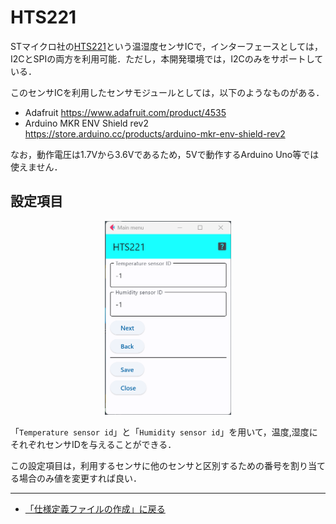 # HTS221

STマイクロ社の[HTS221](https://www.st.com/ja/mems-and-sensors/hts221.html)という温湿度センサICで，インターフェースとしては，I2CとSPIの両方を利用可能．ただし，本開発環境では，I2Cのみをサポートしている．

このセンサICを利用したセンサモジュールとしては，以下のようなものがある．

- Adafruit  https://www.adafruit.com/product/4535
- Arduino MKR ENV Shield rev2 https://store.arduino.cc/products/arduino-mkr-env-shield-rev2

なお，動作電圧は1.7Vから3.6Vであるため，5Vで動作するArduino Uno等では使えません．

## 設定項目



<div style="text-align: center;">
<img src="../../images/editConfig_hts221.png" width="40%">
</div>



「``Temperature sensor id``」と「``Humidity sensor id``」を用いて，温度,湿度にそれぞれセンサIDを与えることができる．

この設定項目は，利用するセンサに他のセンサと区別するための番号を割り当てる場合のみ値を変更すれば良い．



***

- [「仕様定義ファイルの作成」に戻る](../editConfig.md)